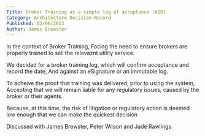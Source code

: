 ```yaml
---
Title: Broker Training as a simple log of acceptance (ADR)
Category: Architecture Decision Record
Published: 02/06/2023
Author: James Brewster
---
```

  In the context of Broker Training, Facing the need to ensure brokers are properly trained to sell the relevaznt utility service.

  We decided for a broker training log, which will confirm acceptance and record the date, And against an eSignature or an immutable log.

  To acheive the proof that training was delivered, prior to using the system, Accepting that we will remain liable for any regulatory issues, caused by the broker or their agents.

  Because, at this time, the risk of litigation or regulatory action is deemed low enough that we can make the quickest decision

Discussed with James Brewster, Peter Wilson and Jade Rawlings.
